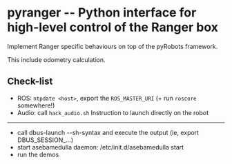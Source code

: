 pyranger -- Python interface for high-level control of the Ranger box
=====================================================================

Implement Ranger specific behaviours on top of the pyRobots framework.

This include odometry calculation.

Check-list
----------

- ROS: `ntpdate <host>`, export the `ROS_MASTER_URI` (+ run `roscore`
  somewhere!)
- Audio: call `hack_audio.sh`
Instruction to launch directly on the robot
-------------------------------------------

- call dbus-launch --sh-syntax and execute the output (ie, export DBUS_SESSION_...)
- start asebamedulla daemon: /etc/init.d/asebamedulla start
- run the demos
